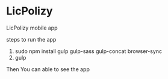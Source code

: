 LicPolizy
=========

LicPolizy mobile app

steps to run the app

1. sudo npm install gulp gulp-sass gulp-concat browser-sync
2. gulp


Then You can able to see the app
